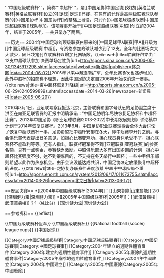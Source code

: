 '''中国超級联賽杯'''，简称'''中超杯'''，是[[中国足协|中国足协]]效仿[[英格兰联赛杯|英格兰联赛杯]]设立的[[足球|足球]]杯賽，在原有的允许最高两级联赛球队参赛的[[中国足协杯|中国足协杯]]的基础上增设，只允许[[中国足球超级联赛|中国足球超级联赛]]球队参加。该项赛事开始于[[中国足球超级联赛|中超]]创立的2004年，结束于2005年，一共只举办了两届。

==历史==
2004年中国足球的顶级联赛由原来的[[中国足球甲A联赛|甲A]]升级为[[中国足球超级联赛|中超]]，有资格参加的球队减少到了12支，全年的比赛场次大大减少，因此决定创立联赛杯以增加比赛场数。<ref>{{cite web|title=联赛杯的来由：12支中超球队参加 决赛单场定胜负|url=http://sports.sina.com.cn/j/2004-05-30/1346917298.shtml|accessdate=|website=新浪网|publisher=体总网|date=2004-06-02}}</ref>2005年以来中超逐渐扩军，全年比赛场次也逐步增加，此外中超杯的招商也不理想，因此中国足协决定自2006年开始取消这一赛事。<ref>{{cite news|title=废中超杯恢复升降级|url=http://sports.sina.com.cn/s/2005-06-29/0240599899s.shtml|accessdate=2014-03-26|newspaper=新闻晨报|date=2005-06-29}}</ref>

2010年8月1日，亚足联考察组抵达北京，主管联赛和国字号队伍的足协副主席于洪臣在向亚足联官员的汇报中明确承诺：“中国足协明年尽快恢复足协杯和中超杯比赛”。2012年中国足协《职业足球联赛(2013-2022)中长期发展规划》讨论稿中计划于2014年恢复联赛杯。2013年6月，中国足协职业联赛理事会全体大会讨论了恢复中超联赛杯一事，足协希望把中超杯安排在冬天，即中超赛季开打之前。与会俱乐部代表提出很多意见，如担心比赛变鸡肋、担心球员身体承受不了、担心联赛杯不能盈利等等。还有人指出，联赛杯冠军得不到[[亚冠联赛|亚冠联赛]]的参赛名额，只有一点奖金，参赛缺乏激励。中超俱乐部大多有出国冬训的计划，担心中超杯比赛强度不够，达不到锻炼目的，不支持在冬天举行中超杯；一些中甲俱乐部则希望以此作为热身机会。由于会议没能达成共识，中国足协决定放缓恢复中超杯的进度。<ref>{{cite news|title=足协复办联赛杯进度放缓 中超中甲球队都不重视|url=http://sports.enorth.com.cn/system/2013/06/17/011073755.shtml|accessdate=2014-03-26|newspaper=北京日报|date=2013-06-17}}</ref>

==歷屆決賽==
*[[2004年中国超级联赛杯|2004年]]：[[山東魯能|山東魯能]] 2:0 [[深圳健力宝|深圳健力宝]]
*[[2005年中国超级联赛杯|2005年]]：[[武漢黃鶴樓|武漢黃鶴樓]] 3:1（总比分）[[深圳健力宝|深圳健力宝]]

==参考资料==
{{reflist}}

{{中国超级联赛杯冠军}}
{{中国超级联赛杯}}
{{National football (soccer) league cups}}
{{中国足球}}

[[Category:中國足球超級聯賽|Category:中國足球超級聯賽]]
[[Category:中國足球賽事|Category:中國足球賽事]]
[[Category:2004年建立的週期性體育事件|Category:2004年建立的週期性體育事件]]
[[Category:2005年廢除的週期性體育事件|Category:2005年廢除的週期性體育事件]]
[[Category:2004年中國建立|Category:2004年中國建立]]
[[Category:2005年中國廢除|Category:2005年中國廢除]]